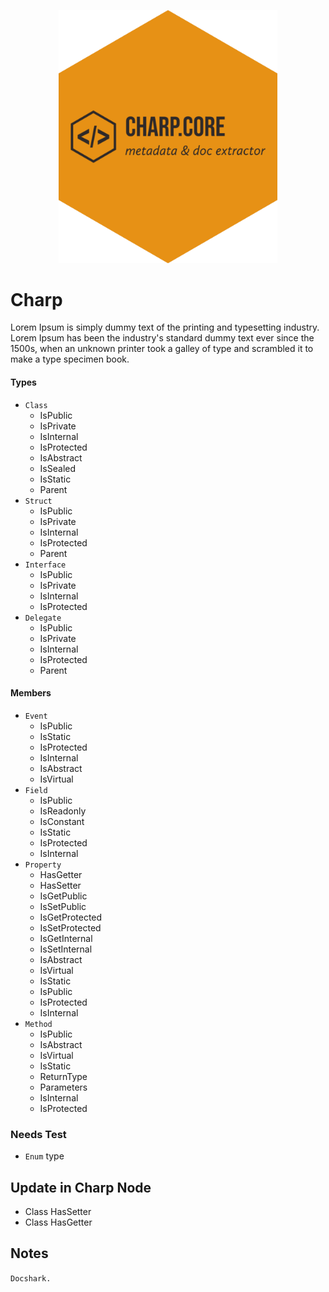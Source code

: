 <p align="center">
  <img src="./docs/media/charp-core-logo.png" style="width: 350px;margin-left: auto;margin-right: auto;">
</p>

# Charp

Lorem Ipsum is simply dummy text of the printing and typesetting industry. Lorem Ipsum has been the industry's standard dummy text ever since the 1500s, when an unknown printer took a galley of type and scrambled it to make a type specimen book. 

#### Types

- `Class`
  - IsPublic
  - IsPrivate
  - IsInternal
  - IsProtected
  - IsAbstract
  - IsSealed
  - IsStatic
  - Parent
- `Struct`
  - IsPublic
  - IsPrivate
  - IsInternal
  - IsProtected
  - Parent
- `Interface`
  - IsPublic
  - IsPrivate
  - IsInternal
  - IsProtected
- `Delegate`
  - IsPublic
  - IsPrivate
  - IsInternal
  - IsProtected
  - Parent

#### Members

- `Event`
  - IsPublic
  - IsStatic
  - IsProtected
  - IsInternal
  - IsAbstract
  - IsVirtual
- `Field`
  - IsPublic
  - IsReadonly
  - IsConstant
  - IsStatic
  - IsProtected
  - IsInternal
- `Property`
  - HasGetter
  - HasSetter
  - IsGetPublic
  - IsSetPublic
  - IsGetProtected
  - IsSetProtected
  - IsGetInternal
  - IsSetInternal
  - IsAbstract
  - IsVirtual
  - IsStatic
  - IsPublic
  - IsProtected
  - IsInternal
- `Method`
  - IsPublic
  - IsAbstract
  - IsVirtual
  - IsStatic
  - ReturnType
  - Parameters
  - IsInternal
  - IsProtected

### Needs Test

- `Enum` type


## Update in Charp Node

- Class HasSetter
- Class HasGetter


## Notes

`Docshark.`